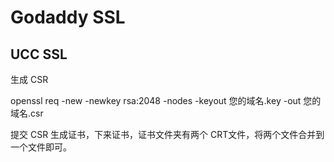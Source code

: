 # Godaddy SSL

## UCC SSL

生成 CSR 
 
openssl req -new -newkey rsa:2048 -nodes -keyout 您的域名.key -out 您的域名.csr

提交 CSR 生成证书，下来证书，证书文件夹有两个 CRT文件，将两个文件合并到一个文件即可。

